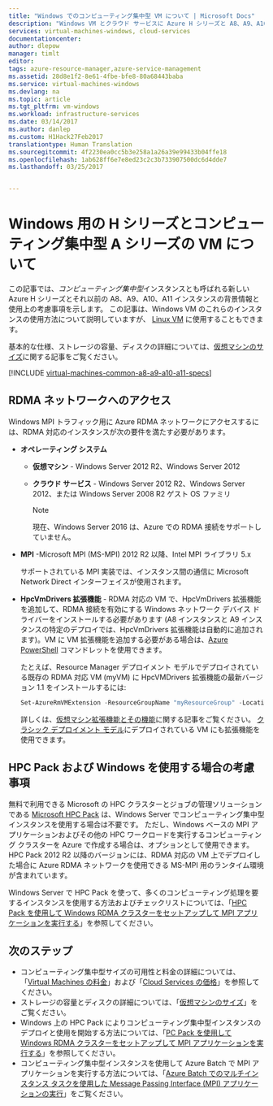 ```yaml
---
title: "Windows でのコンピューティング集中型 VM について | Microsoft Docs"
description: "Windows VM とクラウド サービスに Azure H シリーズと A8、A9、A10、A11 という多くのコンピューティング処理を要するサイズを使用する場合の背景情報と考慮事項について説明します。"
services: virtual-machines-windows, cloud-services
documentationcenter: 
author: dlepow
manager: timlt
editor: 
tags: azure-resource-manager,azure-service-management
ms.assetid: 28d8e1f2-8e61-4fbe-bfe8-80a68443baba
ms.service: virtual-machines-windows
ms.devlang: na
ms.topic: article
ms.tgt_pltfrm: vm-windows
ms.workload: infrastructure-services
ms.date: 03/14/2017
ms.author: danlep
ms.custom: H1Hack27Feb2017
translationtype: Human Translation
ms.sourcegitcommit: 4f2230ea0cc5b3e258a1a26a39e99433b04ffe18
ms.openlocfilehash: 1ab628ff6e7e8ed23c2c3b733907500dc6d4dde7
ms.lasthandoff: 03/25/2017


---
```

# <a name="about-h-series-and-compute-intensive-a-series-vms-for-windows"></a>Windows 用の H シリーズとコンピューティング集中型 A シリーズの VM について
この記事では、*コンピューティング集中型*インスタンスとも呼ばれる新しい Azure H シリーズとそれ以前の A8、A9、A10、A11 インスタンスの背景情報と使用上の考慮事項を示します。 この記事は、Windows VM のこれらのインスタンスの使用方法について説明していますが、 [Linux VM](virtual-machines-linux-a8-a9-a10-a11-specs.md?toc=%2fazure%2fvirtual-machines%2flinux%2ftoc.json) に使用することもできます。

基本的な仕様、ストレージの容量、ディスクの詳細については、[仮想マシンのサイズ](virtual-machines-windows-sizes.md?toc=%2fazure%2fvirtual-machines%2fwindows%2ftoc.json)に関する記事をご覧ください。

[!INCLUDE [virtual-machines-common-a8-a9-a10-a11-specs](../../includes/virtual-machines-common-a8-a9-a10-a11-specs.md)]

## <a name="access-to-the-rdma-network"></a>RDMA ネットワークへのアクセス
Windows MPI トラフィック用に Azure RDMA ネットワークにアクセスするには、RDMA 対応のインスタンスが次の要件を満たす必要があります。 

* **オペレーティング システム**
  
  * **仮想マシン** - Windows Server 2012 R2、Windows Server 2012
  * **クラウド サービス** - Windows Server 2012 R2、Windows Server 2012、または Windows Server 2008 R2 ゲスト OS ファミリ

    > [!NOTE]
    > 現在、Windows Server 2016 は、Azure での RDMA 接続をサポートしていません。
    >
    
* **MPI** -Microsoft MPI (MS-MPI) 2012 R2 以降、Intel MPI ライブラリ 5.x

  サポートされている MPI 実装では、インスタンス間の通信に Microsoft Network Direct インターフェイスが使用されます。 
* **HpcVmDrivers 拡張機能** - RDMA 対応の VM で、HpcVmDrivers 拡張機能を追加して、RDMA 接続を有効にする Windows ネットワーク デバイス ドライバーをインストールする必要があります  (A8 インスタンスと A9 インスタンスの特定のデプロイでは、HpcVmDrivers 拡張機能は自動的に追加されます)。VM に VM 拡張機能を追加する必要がある場合は、[Azure PowerShell](/powershell/azureps-cmdlets-docs) コマンドレットを使用できます。 

  
  たとえば、Resource Manager デプロイメント モデルでデプロイされている既存の RDMA 対応 VM (myVM) に HpcVMDrivers 拡張機能の最新バージョン 1.1 をインストールするには:

  ```PowerShell
  Set-AzureRmVMExtension -ResourceGroupName "myResourceGroup" -Location "westus" -VMName "myVM" -ExtensionName "HpcVmDrivers" -Publisher "Microsoft.HpcCompute" -Type "HpcVmDrivers" -TypeHandlerVersion "1.1"
  ```
  詳しくは、[仮想マシン拡張機能とその機能](virtual-machines-windows-extensions-features.md?toc=%2fazure%2fvirtual-machines%2fwindows%2ftoc.json)に関する記事をご覧ください。 [クラシック デプロイメント モデル](windows/classic/manage-extensions.md)にデプロイされている VM にも拡張機能を使用できます。


## <a name="considerations-for-hpc-pack-and-windows"></a>HPC Pack および Windows を使用する場合の考慮事項
無料で利用できる Microsoft の HPC クラスターとジョブの管理ソリューションである [Microsoft HPC Pack](https://technet.microsoft.com/library/jj899572.aspx) は、Windows Server でコンピューティング集中型インスタンスを使用する場合は不要です。 ただし、Windows ベースの MPI アプリケーションおよびその他の HPC ワークロードを実行するコンピューティング クラスターを Azure で作成する場合は、オプションとして使用できます。 HPC Pack 2012 R2 以降のバージョンには、RDMA 対応の VM 上でデプロイした場合に Azure RDMA ネットワークを使用できる MS-MPI 用のランタイム環境が含まれています。

Windows Server で HPC Pack を使って、多くのコンピューティング処理を要するインスタンスを使用する方法およびチェックリストについては、「[HPC Pack を使用して Windows RDMA クラスターをセットアップして MPI アプリケーションを実行する](windows/classic/hpcpack-rdma-cluster.md?toc=%2fazure%2fvirtual-machines%2fwindows%2fclassic%2ftoc.json)」を参照してください。

## <a name="next-steps"></a>次のステップ
* コンピューティング集中型サイズの可用性と料金の詳細については、「[Virtual Machines の料金](https://azure.microsoft.com/pricing/details/virtual-machines/#Windows)」および「[Cloud Services の価格](https://azure.microsoft.com/pricing/details/cloud-services/)」を参照してください。
* ストレージの容量とディスクの詳細については、「[仮想マシンのサイズ](virtual-machines-linux-sizes.md?toc=%2fazure%2fvirtual-machines%2flinux%2ftoc.json)」をご覧ください。
* Windows 上の HPC Pack によりコンピューティング集中型インスタンスのデプロイと使用を開始する方法については、「[PC Pack を使用して Windows RDMA クラスターをセットアップして MPI アプリケーションを実行する](windows/classic/hpcpack-rdma-cluster.md?toc=%2fazure%2fvirtual-machines%2fwindows%2fclassic%2ftoc.json)」を参照してください。
* コンピューティング集中型インスタンスを使用して Azure Batch で MPI アプリケーションを実行する方法については、「[Azure Batch でのマルチインスタンス タスクを使用した Message Passing Interface (MPI) アプリケーションの実行](../batch/batch-mpi.md)」をご覧ください。


